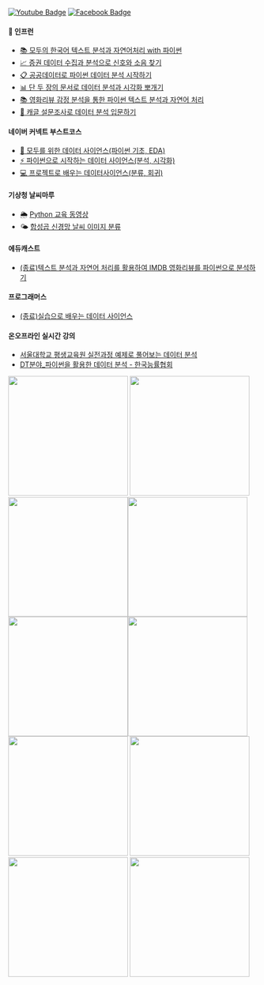  [![Youtube Badge](https://img.shields.io/badge/Youtube-ff0000?style=flat-square&logo=youtube&link=https://www.youtube.com/channel/UC6kHTx_z0XmU9TFKqzvJ9TQ)](https://www.youtube.com/c/todaycode)   [![Facebook Badge](https://img.shields.io/badge/facebook-1877f2?style=flat-square&logo=facebook&logoColor=white&link=https://www.facebook.com/todaycode)](https://www.facebook.com/todaycode)

#### 🌱 인프런 

* [📚 모두의 한국어 텍스트 분석과 자연어처리 with 파이썬](https://github.com/corazzon/python-text-analysis)
* [📈 증권 데이터 수집과 분석으로 신호와 소음 찾기](https://github.com/corazzon/finance-data-analysis)
* [📋 공공데이터로 파이썬 데이터 분석 시작하기](https://github.com/corazzon/open-data-analysis-basic)
* [📊 단 두 장의 문서로 데이터 분석과 시각화 뽀개기](https://github.com/corazzon/cracking-the-pandas-cheat-sheet)
* [📚 영화리뷰 감정 분석을 통한 파이썬 텍스트 분석과 자연어 처리](https://bit.ly/inflearn-nlp-tutorial)
* [📑 캐글 설문조사로 데이터 분석 입문하기](http://bit.ly/inflearn-kaggle-survey-2020)
 
#### 네이버 커넥트 부스트코스
* [🐍 모두를 위한 데이터 사이언스(파이썬 기초, EDA)](https://github.com/corazzon/boostcourse-ds-basic)
* [⚡️ 파이썬으로 시작하는 데이터 사이언스(분석, 시각화)](https://github.com/corazzon/boostcourse-ds-510)
* [💻 프로젝트로 배우는 데이터사이언스(분류, 회귀)](https://github.com/corazzon/boostcourse-ds-511)
 
#### 기상청 날씨마루
* 🌦 [Python 교육 동영상](https://github.com/corazzon/kma-weather-python)
* 🌤 [합성곱 신경망 날씨 이미지 분류](https://github.com/corazzon/kma-weather-image)

#### 에듀캐스트
* [(종료)텍스트 분석과 자연어 처리를 활용하여 IMDB 영화리뷰를 파이썬으로 분석하기](https://educast.com/course/data-science/LT91)

#### 프로그래머스
* [(종료)실습으로 배우는 데이터 사이언스](https://programmers.co.kr/learn/courses/21)

#### 온오프라인 실시간 강의
* [서울대학교 평생교육원 실전과정 예제로 풀어보는 데이터 분석](https://snui.snu.ac.kr/el/course/course_info_form.acl?COURSE_SEQ=269&LECTURE_SEQ=427)
* [DT분야_파이썬을 활용한 데이터 분석 - 한국능률협회](http://www.kma.or.kr/usrs/eduRegMgnt/eduRegInfoDetailForm.do?p_usrid=&p_bbs_id=&p_pst_id=&p_edutype_cd=001&p_crscd=&p_crsseq_id=112879&p_month=&p_return=MENU&CRSCD=&CRSSEQ_ID=112879&p_hmpgcd=30&p_device=P&mkey=35497)


<a href="https://github.com/corazzon/python-text-analysis"><img src="https://cdn.inflearn.com/public/courses/332610/cover/dd60db93-9c2c-4e6c-b135-86bc77a98b91/332610-eng.png" width=242></a>
<a href="https://github.com/corazzon/finance-data-analysis"><img src="https://cdn.inflearn.com/public/courses/326383/cover/4c038b06-8afa-4ae8-b14a-5ed22cfabce0/326383-eng.png" width=242></a>
<a href="https://github.com/corazzon/open-data-analysis-basic"><img src="https://cdn.inflearn.com/public/courses/286688/course_cover/b08e32cb-597e-4af8-9f13-fd4b0562e4fb/pje-public-data-analysis-eng-2.png" width=242></a>
<a href="http://bit.ly/inflearn-kaggle-survey-2020" style="float:left"><img src="https://cdn.inflearn.com/public/courses/326366/cover/972de19c-79c3-4f2f-a4d4-472f301127f9" width=242></a>
<a href="https://github.com/corazzon/cracking-the-pandas-cheat-sheet" style="float:left"><img src="https://cdn.inflearn.com/public/courses/324030/course_cover/159651c0-3994-463b-8ece-be3b4c52709c/pandas_bje.png" width=242></a>
<a href="https://bit.ly/inflearn-nlp-tutorial" style="float:left"><img src="https://cdn.inflearn.com/wp-content/uploads/review_analysis.jpg" width=242></a>
<a href="https://github.com/corazzon/kma-weather-python"><img src="https://i.imgur.com/r1PBGNm.png" width=242></a>
<a href="https://github.com/corazzon/boostcourse-ds-510"><img src="https://i.imgur.com/WAF18lg.png" width=242></a>
<a href="https://github.com/corazzon/boostcourse-ds-511"><img src="https://i.imgur.com/viyRb9a.png" width=242></a>
<a href="https://programmers.co.kr/learn/courses/21"><img src="https://s3.ap-northeast-2.amazonaws.com/grepp-cloudfront/programmers_imgs/learn/thumb-course-datascience.jpg" width=242></a>



<!--
**corazzon/corazzon** is a ✨ _special_ ✨ repository because its `README.md` (this file) appears on your GitHub profile.

Here are some ideas to get you started:

- 🔭 I’m currently working on ...
- 🌱 I’m currently learning ...
- 👯 I’m looking to collaborate on ...
- 🤔 I’m looking for help with ...
- 💬 Ask me about ...
- 📫 How to reach me: ...
- 😄 Pronouns: ...
- ⚡ Fun fact: ...
-->
